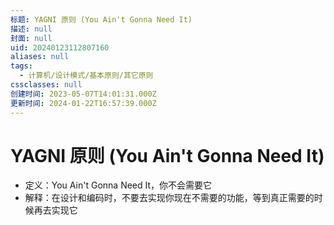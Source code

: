 ```yaml
---
标题: YAGNI 原则 (You Ain't Gonna Need It)
描述: null
封面: null
uid: 20240123112807160
aliases: null
tags:
  - 计算机/设计模式/基本原则/其它原则
cssclasses: null
创建时间: 2023-05-07T14:01:31.000Z
更新时间: 2024-01-22T16:57:39.000Z
---
```


# YAGNI 原则 (You Ain't Gonna Need It)

- 定义：You Ain't Gonna Need It，你不会需要它
- 解释：在设计和编码时，不要去实现你现在不需要的功能，等到真正需要的时候再去实现它
